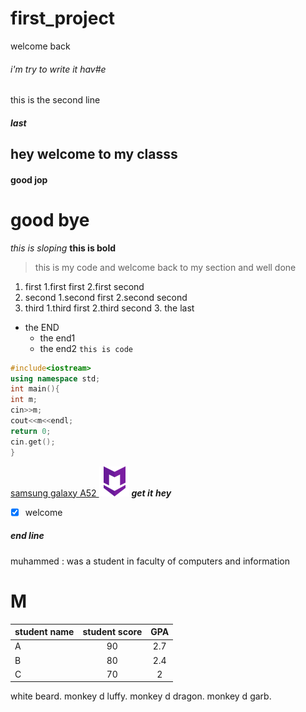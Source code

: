 # first_project 
welcome back 
###### i'm try to write it hav#e
this is the second line
##### last
## hey welcome to my classs

#### good jop
# good bye
*this is sloping*
**this is bold**
>this is my code
>and welcome back to my section
>and well done 
1. first
1.first first
2.first second
2. second
1.second first
2.second second
3. third
1.third first
2.third second
    3. the last
* the END
    * the end1 
    * the end2
` this is code `
```cpp
#include<iostream>
using namespace std;
int main(){
int m;
cin>>m;
cout<<m<<endl;
return 0;
cin.get();
}
```
[ samsung galaxy A52 ]( https://mobizil.com/samsung-galaxy-a52-specs/ )
![photo](https://github.com/adam-p/markdown-here/raw/master/src/common/images/icon48.png "Logo Title Text 1")
___get it___
***hey***
- [x] welcome
##### end line
muhammed 
: was a student in faculty of computers and information
# M
|student name| student score | GPA |
|:--|:--:|:--:|
|A|90|2.7|
|B|80|2.4|
|C|70|2|

white beard.
monkey d luffy.
monkey d dragon.
monkey d garb.
